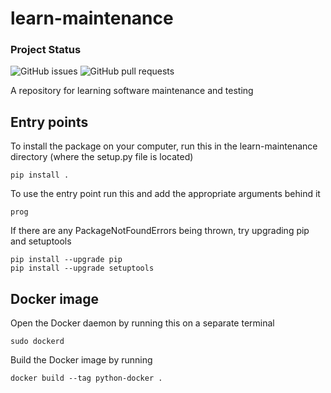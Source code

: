 # learn-maintenance

### Project Status
![GitHub issues](https://img.shields.io/github/issues/cnerg/learn-maintenance)
![GitHub pull requests](https://img.shields.io/github/issues-pr/cnerg/learn-maintenance)

A repository for learning software maintenance and testing

## Entry points
To install the package on your computer, run this in the learn-maintenance directory (where the setup.py file is located) 
```
pip install .
```
To use the entry point run this and add the appropriate arguments behind it
```
prog
```
If there are any PackageNotFoundErrors being thrown, try upgrading pip and setuptools
```
pip install --upgrade pip
pip install --upgrade setuptools
```

## Docker image
Open the Docker daemon by running this on a separate terminal
```
sudo dockerd
```
Build the Docker image by running
```
docker build --tag python-docker .
```


